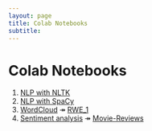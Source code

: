 ```yaml
---
layout: page
title: Colab Notebooks
subtitle: 
---
```


# Colab Notebooks

1. [NLP with NLTK](./NLP_1.ipynb)
2. [NLP with SpaCy](./SpaCy_fundamentals.ipynb) 
3. [WordCloud](./WordCloud.ipynb) &Rarr; [RWE_1](./data/RWE_1.txt)
4. [Sentiment analysis](./Sentiment_analysis.ipynb) &Rarr; [Movie-Reviews](./data/Movie-Reviews.txt)
